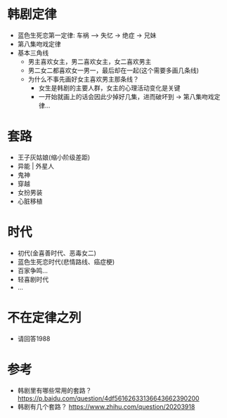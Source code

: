 # 韩剧定律

- 蓝色生死恋第一定律: 车祸 —> 失忆 -> 绝症 -> 兄妹
- 第八集吻戏定律
- 基本三角线
    - 男主喜欢女主，男二喜欢女主，女二喜欢男主
    - 男二女二都喜欢女一男一，最后却在一起(这个需要多画几条线)
    - 为什么不事先画好女主喜欢男主那条线？
        - 女生是韩剧的主要人群，女主的心理活动变化是关键
        - 一开始就画上的话会因此少掉好几集，进而破坏到 -> 第八集吻戏定律...

# 套路

- 王子灰姑娘(缩小阶级差距)
- 异能 | 外星人
- 鬼神
- 穿越
- 女扮男装
- 心脏移植

# 时代

- 初代(金喜善时代、恶毒女二)
- 蓝色生死恋时代(悲情路线、癌症梗)
- 百家争鸣...
- 轻喜剧时代
- ...

# 不在定律之列

- 请回答1988

# 参考

- 韩剧里有哪些常用的套路？ https://p.baidu.com/question/4df56162633136643662390200
- 韩剧有几个套路？ https://www.zhihu.com/question/20203918  